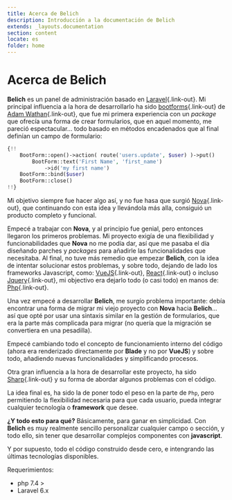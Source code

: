 ```yaml
---
title: Acerca de Belich
description: Introducción a la documentación de Belich
extends: _layouts.documentation
section: content
locate: es
folder: home
---
```


# Acerca de Belich

**Belich** es un panel de administración basado en [Laravel](https://laravel.com){.link-out}. Mi principal influencia a la hora de desarrollarlo ha sido [bootforms](https://github.com/adamwathan/bootforms){.link-out} de [Adam Wathan](https://adamwathan.me/){.link-out}, que fue mi primera experiencia con un *package* que ofrecía una forma de crear formularios, que en aquel momento, me pareció espectacular... todo basado en métodos encadenados que al final definían un campo de formulario:

```php
{!! 
    BootForm::open()->action( route('users.update', $user) )->put()
        BootForm::text('First Name', 'first_name') 
            ->id('my first name')
    BootForm::bind($user)
    BootForm::close()
!!}
```

Mi objetivo siempre fue hacer algo así, y no fue hasa que surgió [Nova](https://nova.laravel.com){.link-out}, que continuando con esta idea y llevándola más alla, consiguió un producto completo y funcional. 

Empecé a trabajar con **Nova**, y al principio fue genial, pero entonces llegaron los primeros problemas. Mi proyecto exigía de una flexibilidad y funcionabilidades que **Nova** no me podía dar, así que me pasaba el día diseñando parches y *packages* para añadirle las funcionalidades que necesitaba. Al final, no tuve más remedio que empezar **Belich**, con la idea de intentar solucionar estos problemas, y sobre todo, dejando de lado los frameworks Javascript, como: [VueJS](https://vuejs.org/){.link-out}, [React](https://reactjs.org){.link-out} o incluso [Jquery](https://jquery.com/){.link-out}, mi objectivo era dejarlo todo (o casi todo) en manos de: [Php](http://php.net){.link-out}. 

Una vez empecé a desarrollar **Belich**, me surgío problema importante: debía encontrar una forma de migrar mi viejo proyecto con **Nova** hacia **Belich**... así que opté por usar una sintaxis similar en la gestión de formularios, que era la parte más complicada para migrar (no quería que la migración se convertiera en una pesadilla).

Empecé cambiando todo el concepto de funcionamiento interno del código (ahora era renderizado directamente por **Blade** y no por **VueJS**) y sobre todo, añadiendo nuevas funcionalidades y simplificando procesos.

Otra gran influencia a la hora de desarrollar este proyecto, ha sido [Sharp](https://github.com/code16/sharp){.link-out} y su forma de abordar algunos problemas con el código.

La idea final es, ha sido la de poner todo el peso en la parte de `Php`, pero permitiendo la flexibilidad necesaria para que cada usuario, pueda integrar cualquier tecnología o **framework** que desee.

**¿Y todo esto para qué?** Básicamente, para ganar en simplicidad. Con **Belich** es muy realmente sencillo personalizar cualquier campo o sección, y todo ello, sin tener que desarrollar complejos componentes con **javascript**. 

Y por supuesto, todo el código construido desde cero, e intengrando las últimas tecnologías disponibles.

Requerimientos:

- php 7.4 >
- Laravel 6.x
